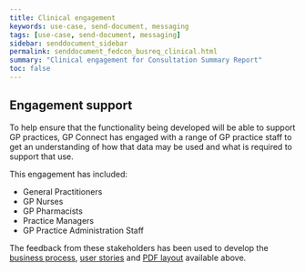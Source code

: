 ```yaml
---
title: Clinical engagement
keywords: use-case, send-document, messaging
tags: [use-case, send-document, messaging]
sidebar: senddocument_sidebar
permalink: senddocument_fedcon_busreq_clinical.html
summary: "Clinical engagement for Consultation Summary Report"
toc: false
---
```



## Engagement support ##

To help ensure that the functionality being developed will be able to support GP practices, GP Connect has engaged with a range of GP practice staff to get an understanding of how that data may be used and what is required to support that use. 

This engagement has included:
- General Practitioners
- GP Nurses
- GP Pharmacists
- Practice Managers
- GP Practice Administration Staff

The feedback from these stakeholders has been used to develop the [business process](sendmessage_process.html), [user stories](senddocument_userstories.html) and [PDF layout](senddocument_fedcon_busreq_pdf.html ) available above.
